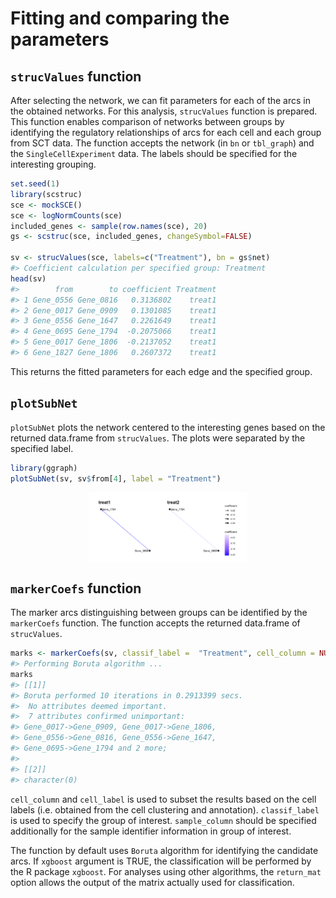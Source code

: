 # Fitting and comparing the parameters




## `strucValues` function

After selecting the network, we can fit parameters for each of the arcs in the obtained networks. For this analysis, `strucValues` function is prepared. This function enables comparison of networks between groups by identifying the regulatory relationships of arcs for each cell and each group from SCT data. The function accepts the network (in `bn` or `tbl_graph`) and the `SingleCellExperiment` data. The labels should be specified for the interesting grouping.


``` r
set.seed(1)
library(scstruc)
sce <- mockSCE()
sce <- logNormCounts(sce)
included_genes <- sample(row.names(sce), 20)
gs <- scstruc(sce, included_genes, changeSymbol=FALSE)

sv <- strucValues(sce, labels=c("Treatment"), bn = gs$net)
#> Coefficient calculation per specified group: Treatment
head(sv)
#>        from        to coefficient Treatment
#> 1 Gene_0556 Gene_0816   0.3136802    treat1
#> 2 Gene_0017 Gene_0909   0.1301085    treat1
#> 3 Gene_0556 Gene_1647   0.2261649    treat1
#> 4 Gene_0695 Gene_1794  -0.2075066    treat1
#> 5 Gene_0017 Gene_1806  -0.2137052    treat1
#> 6 Gene_1827 Gene_1806   0.2607372    treat1
```

This returns the fitted parameters for each edge and the specified group.


## `plotSubNet`

`plotSubNet` plots the network centered to the interesting genes based on the returned data.frame from `strucValues`. The plots were separated by the specified label.


``` r
library(ggraph)
plotSubNet(sv, sv$from[4], label = "Treatment")
```

<img src="06-fitting_files/figure-html/plotsubnet-1.png" width="50%" style="display: block; margin: auto;" />

## `markerCoefs` function

The marker arcs distinguishing between groups can be identified by the `markerCoefs` function. The function accepts the returned data.frame of `strucValues`.


``` r
marks <- markerCoefs(sv, classif_label =  "Treatment", cell_column = NULL, sample_column = "Treatment")
#> Performing Boruta algorithm ...
marks
#> [[1]]
#> Boruta performed 10 iterations in 0.2913399 secs.
#>  No attributes deemed important.
#>  7 attributes confirmed unimportant:
#> Gene_0017->Gene_0909, Gene_0017->Gene_1806,
#> Gene_0556->Gene_0816, Gene_0556->Gene_1647,
#> Gene_0695->Gene_1794 and 2 more;
#> 
#> [[2]]
#> character(0)
```
`cell_column` and `cell_label` is used to subset the results based on the cell labels (i.e. obtained from the cell clustering and annotation). `classif_label` is used to specify the group of interest. `sample_column` should be specified additionally for the sample identifier information in group of interest.

The function by default uses `Boruta` algorithm for identifying the candidate arcs.
If `xgboost` argument is TRUE, the classification will be performed by the R package `xgboost`.
For analyses using other algorithms, the `return_mat` option allows the output of the matrix actually used for classification.
